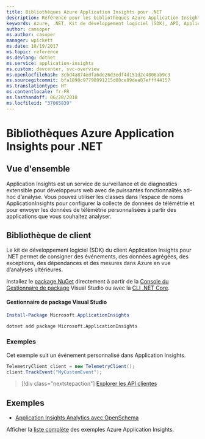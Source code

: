 ```yaml
---
title: Bibliothèques Azure Application Insights pour .NET
description: Référence pour les bibliothèques Azure Application Insights pour .NET
keywords: Azure, .NET, Kit de développement logiciel (SDK), API, Application AppInsights
author: camsoper
ms.author: casoper
manager: wpickett
ms.date: 10/19/2017
ms.topic: reference
ms.devlang: dotnet
ms.service: application-insights
ms.custom: devcenter, svc-overview
ms.openlocfilehash: 3cbd4a874edfa6de26d3edf4d151d2c4006ab9c3
ms.sourcegitcommit: bfa1898c97798991215d08ce89dea87efff44157
ms.translationtype: HT
ms.contentlocale: fr-FR
ms.lasthandoff: 06/28/2018
ms.locfileid: "37065839"
---
```

# <a name="azure-application-insights-libraries-for-net"></a>Bibliothèques Azure Application Insights pour .NET

## <a name="overview"></a>Vue d'ensemble

Application Insights est un service de surveillance et de diagnostics extensible pour développeurs web avec de puissantes fonctionnalités ad-hoc d’analyse. Vous pouvez utiliser les classes dans l’espace de noms ApplicationInsights pour configurer la collecte de données de télémétrie et pour envoyer les données de télémétrie personnalisées à partir des applications que vous souhaitez analyser.

## <a name="client-library"></a>Bibliothèque de client

Le kit de développement logiciel (SDK) du client Application Insights pour .NET permet de consigner des événements, des données agrégées, des exceptions, des dépendances et des mesures dans Azure en vue d’analyses ultérieures.

Installez le [package NuGet](https://www.nuget.org/packages/Microsoft.ApplicationInsights ) directement à partir de la [Console du Gestionnaire de package][PackageManager] Visual Studio ou avec la [CLI .NET Core][DotNetCLI].

#### <a name="visual-studio-package-manager"></a>Gestionnaire de package Visual Studio

```powershell
Install-Package Microsoft.ApplicationInsights 
```

```bash
dotnet add package Microsoft.ApplicationInsights 
```

### <a name="example"></a>Exemples

Cet exemple suit un événement personnalisé dans Application Insights.

```csharp
TelemetryClient client = new TelemetryClient();
client.TrackEvent("MyCustomEvent");
```

> [!div class="nextstepaction"]
> [Explorer les API clientes](/dotnet/api/overview/azure/insights/client)



## <a name="samples"></a>Exemples

- [Application Insights Analytics avec OpenSchema](https://azure.microsoft.com/resources/samples/guidance-appinsights-openschema/)

Afficher la [liste complète](https://azure.microsoft.com/resources/samples/?service=application-insights&platform=dotnet) des exemples Azure Application Insights.

[PackageManager]: https://docs.microsoft.com/nuget/tools/package-manager-console
[DotNetCLI]: https://docs.microsoft.com/dotnet/core/tools/dotnet-add-package
